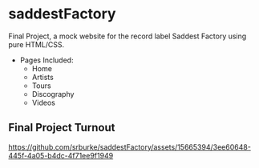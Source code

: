 # saddestFactory
Final Project, a mock website for the record label Saddest Factory using pure HTML/CSS.
- Pages Included:
  - Home
  - Artists
  - Tours
  - Discography
  - Videos

## Final Project Turnout

https://github.com/srburke/saddestFactory/assets/15665394/3ee60648-445f-4a05-b4dc-4f71ee9f1949

